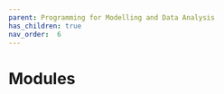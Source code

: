 ```yaml
---
parent: Programming for Modelling and Data Analysis
has_children: true
nav_order:  6
---
```


# Modules
